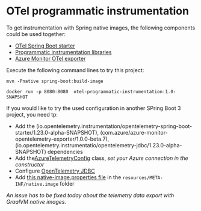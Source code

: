 # OTel programmatic instrumentation

To get instrumentation with Spring native images, the following components could be used together:
* [OTel Spring Boot starter](https://github.com/open-telemetry/opentelemetry-java-instrumentation/blob/main/instrumentation/spring/starters/spring-boot-starter/README.md)
* [Programmatic instrumentation libraries](https://github.com/open-telemetry/opentelemetry-java-instrumentation/blob/main/docs/supported-libraries.md#libraries--frameworks)
* [Azure Monitor OTel exporter](https://github.com/Azure/azure-sdk-for-java/tree/main/sdk/monitor/azure-monitor-opentelemetry-exporter)

Execute the following command lines to try this project:

`mvn -Pnative spring-boot:build-image`

`docker run -p 8080:8080  otel-programmatic-instrumentation:1.0-SNAPSHOT`

If you would like to try the used configuration in another SPring Boot 3 project, you need tp:
* Add the (io.opentelemetry.instrumentation/opentelemetry-spring-boot-starter/1.23.0-alpha-SNAPSHOT), (com.azure/azure-monitor-opentelemetry-exporter/1.0.0-beta.7), (io.opentelemetry.instrumentatio/opentelemetry-jdbc/1.23.0-alpha-SNAPSHOT) dependencies
* Add the[AzureTelemetryConfig](./src/main/java/org/example/AzureTelemetryConfig.java) class, _set your Azure connection in the constructor_
* Configure [OpenTelemetry JDBC](https://github.com/open-telemetry/opentelemetry-java-instrumentation/tree/main/instrumentation/jdbc/library)
* Add [this native-image.properties file](./src/main/resources/META-INF/native-image/native-image.properties) in the `resources/META-INF/native.image` folder

_An issue has to be fixed today about the telemetry data export with GraalVM native images._